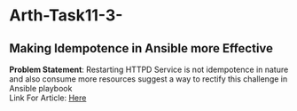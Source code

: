 # Arth-Task11-3-
## Making Idempotence in Ansible more Effective 
**Problem Statement**: Restarting HTTPD Service is not idempotence in nature and also consume more resources suggest a way to rectify this challenge in Ansible playbook \
Link For Article: [Here](https://gauravpagare2001.medium.com/ansible-case-study-helping-in-achieving-complete-it-automation-1cc1bb084e6a)

